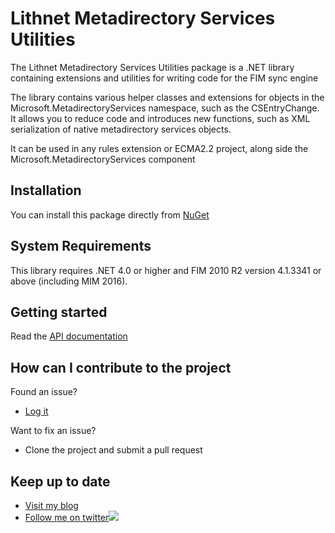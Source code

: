 # Lithnet Metadirectory Services Utilities
The Lithnet Metadirectory Services Utilities package is a .NET library containing extensions and utilities for writing code for the FIM sync engine

The library contains various helper classes and extensions for objects in the Microsoft.MetadirectoryServices namespace, such as the CSEntryChange. It allows you to reduce code and introduces new functions, such as XML serialization of native metadirectory services objects.

It can be used in any rules extension or ECMA2.2 project, along side the Microsoft.MetadirectoryServices component

## Installation
You can install this package directly from [NuGet](https://www.nuget.org/packages/Lithnet.MetadirectoryServices/)

## System Requirements
This library requires .NET 4.0 or higher and FIM 2010 R2 version 4.1.3341 or above (including MIM 2016).

## Getting started
Read the [API documentation](http://documentation.lithiumblue.com/lithnet/msu)

## How can I contribute to the project
Found an issue?
* [Log it](https://github.com/lithnet/mms-utilities/issues)

Want to fix an issue?
* Clone the project and submit a pull request 

## Keep up to date
* [Visit my blog](http://blog.lithiumblue.com)
* [Follow me on twitter](https://twitter.com/RyanLNewington)![](http://twitter.com/favicon.ico)
